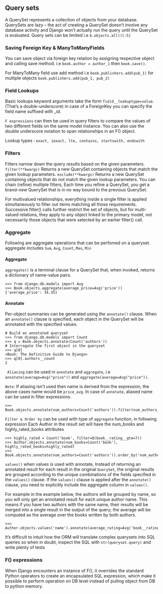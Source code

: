 ## Query sets
A QuerySet represents a collection of objects from your database. QuerySets are lazy – the act of creating a 
QuerySet doesn’t involve any database activity and Django won’t actually run the query until the QuerySet is evaluated.
Query sets can be limited i.e `A.objects.all()[:5]` 

### Saving Foreign Key & ManyToManyFields
You can save object via foreign key relation by assigning respective object and calling save method. i.e 
`book.author = author_1` then `book.save()`. 

For ManyToMany field use add method i.e `book.publishers.add(pub_1)` for multiple objects `book.publishers.add(pub_1, pub_2)`
### Field Lookups
Basic lookups keyword arguments take the form `field__lookuptype=value`. (That’s a double-underscore) in case 
of a ForeignKey you can specify the field name suffixed with _id.

`F expressions` can then be used in query filters to compare the values of two different fields on the same model instance.
You can also use the double underscore notation to span relationships in an F() object.

Lookup types : `exact, iexact, lte, contains, startswith, endswith`
### Filters
Filters narrow down the query results based on the given parameters. `filter(**kwargs)` Returns a new QuerySet containing objects that match the given lookup parameters.
`exclude(**kwargs)` Returns a new QuerySet containing objects that do not match the given lookup parameters.
You can chain (refine) multiple filters, Each time you refine a QuerySet, you get a brand-new QuerySet that is in no 
way bound to the previous QuerySet.

For multivalued relationships, everything inside a single filter is applied simultaneously to filter out items 
matching all those requirements. Successive filter() calls further restrict the set of objects, but for multi-valued 
relations, they apply to any object linked to the primary model, not necessarily those objects that were selected by an earlier filter() call.

### Aggregate
Following are aggregate operations that can be perfomed on a 
queryset. aggregate includes `Sum`, `Avg`, `Count`, `Max`, `Min`
#### Aggregate
`aggregate()` is a terminal clause for a QuerySet that, when invoked, returns a dictionary of name-value pairs.

```shell
>>> from django.db.models import Avg
>>> Book.objects.aggregate(average_price=Avg('price'))
{'average_price': 34.35}
```

#### Annotate
Per-object summaries can be generated using the `annotate()` clause. When an `annotate()` clause is 
specified, each object in the QuerySet will be annotated with the specified values.

```shell
# Build an annotated queryset
>>> from django.db.models import Count
>>> q = Book.objects.annotate(Count('authors'))
# Interrogate the first object in the queryset
>>> q[0]
<Book: The Definitive Guide to Django>
>>> q[0].authors__count
2
```

` Aliasing` can be used in `annotate` and `aggregate`, i.e 
`annotate(average=Avg("price"))` and `aggregate(average=Avg("price"))`. 

`Note`: If aliasing isn't used then name is derived from the expression, the above cases name would 
be `price_avg`. In case of `annotate`, aliased name can be used
in filter expressions.

```shell
>>> Book.objects.annotate(num_authors=Count('authors')).filter(num_authors__gt=1)
```

`Filter & Order by` can be used with type of `aggregate` function, in following expression 
Each Author in the result set will have the num_books and highly_rated_books attributes
```shell
>>> highly_rated = Count('book', filter=Q(book__rating__gte=7))
>>> Author.objects.annotate(num_books=Count('book'), highly_rated_books=highly_rated)
>>> Book.objects.annotate(num_authors=Count('authors')).order_by('num_authors')
```

`values()` when values is used with annotate, Instead of returning an annotated result 
for each result in the original `QuerySet`, the original results are grouped according to the unique 
combinations of the fields specified in the `values()` clause. If the `values()` clause is applied after the 
`annotate()` clause, you need to explicitly include the aggregate column in `values()`.

For example in the example below, the authors will be grouped by name, so you will only get an annotated result 
for each unique author name. This means if you have two authors with the same name, their results will be merged 
into a single result in the output of the query; the average will be computed as the average over the 
books written by both authors.

```shell
>>> Author.objects.values('name').annotate(average_rating=Avg('book__rating'))
```

It’s difficult to intuit how the ORM will translate complex querysets into SQL queries so when in doubt, 
inspect the SQL with `str(queryset.query)` and write plenty of tests

### F() expressions
When Django encounters an instance of F(), it overrides the standard Python operators to create an 
encapsulated SQL expression, which make it possible to perform operation on DB level instead of pulling object from 
DB to python memory.